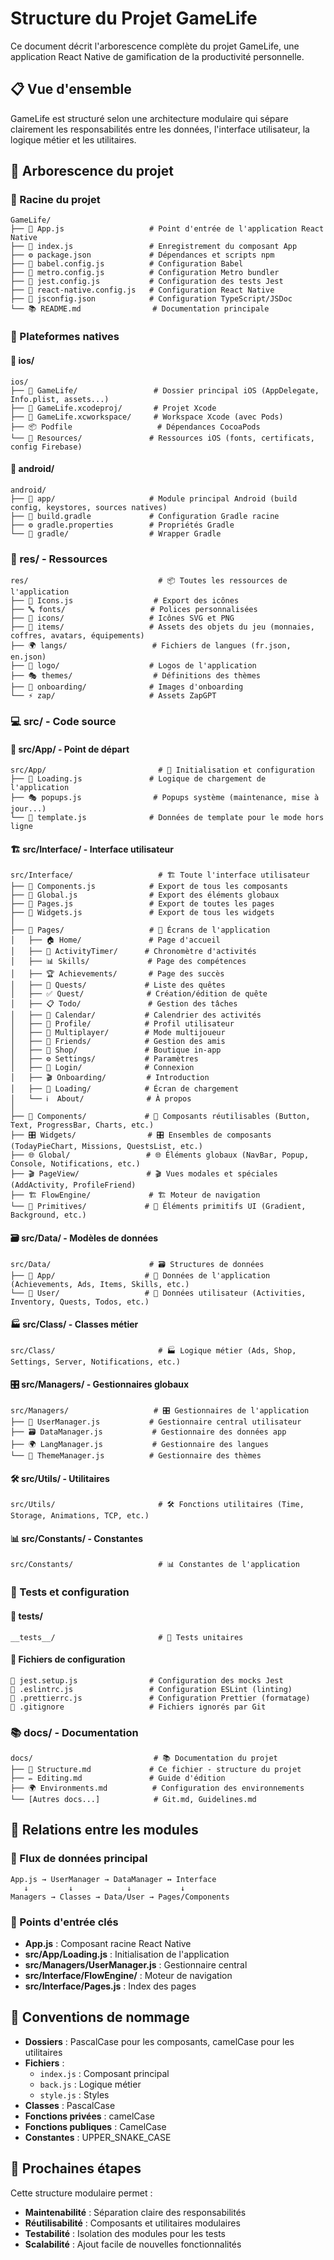 # Structure du Projet GameLife

Ce document décrit l'arborescence complète du projet GameLife, une application React Native de gamification de la productivité personnelle.

## 📋 Vue d'ensemble

GameLife est structuré selon une architecture modulaire qui sépare clairement les responsabilités entre les données, l'interface utilisateur, la logique métier et les utilitaires.

## 🌳 Arborescence du projet

### 📁 Racine du projet
```
GameLife/
├── 📱 App.js                   # Point d'entrée de l'application React Native
├── 📝 index.js                 # Enregistrement du composant App
├── ⚙️ package.json             # Dépendances et scripts npm
├── 🔧 babel.config.js          # Configuration Babel
├── 🔧 metro.config.js          # Configuration Metro bundler
├── 🔧 jest.config.js           # Configuration des tests Jest
├── 🔧 react-native.config.js   # Configuration React Native
├── 📄 jsconfig.json            # Configuration TypeScript/JSDoc
└── 📚 README.md                # Documentation principale
```

### 📱 Plateformes natives

#### 🍎 ios/
```
ios/
├── 📱 GameLife/                 # Dossier principal iOS (AppDelegate, Info.plist, assets...)
├── 🔨 GameLife.xcodeproj/       # Projet Xcode
├── 🔨 GameLife.xcworkspace/     # Workspace Xcode (avec Pods)
├── 📦 Podfile                   # Dépendances CocoaPods
└── 📁 Resources/               # Ressources iOS (fonts, certificats, config Firebase)
```

#### 🤖 android/
```
android/
├── 📁 app/                     # Module principal Android (build config, keystores, sources natives)
├── 🔨 build.gradle             # Configuration Gradle racine
├── ⚙️ gradle.properties        # Propriétés Gradle
└── 📁 gradle/                  # Wrapper Gradle
```

### 🎨 res/ - Ressources
```
res/                             # 📦 Toutes les ressources de l'application
├── 📄 Icons.js                  # Export des icônes
├── 🔤 fonts/                   # Polices personnalisées
├── 🎨 icons/                   # Icônes SVG et PNG
├── 👕 items/                   # Assets des objets du jeu (monnaies, coffres, avatars, équipements)
├── 🌍 langs/                   # Fichiers de langues (fr.json, en.json)
├── 🎨 logo/                    # Logos de l'application
├── 🎭 themes/                  # Définitions des thèmes
├── 🚀 onboarding/              # Images d'onboarding
└── ⚡ zap/                     # Assets ZapGPT
```

### 💻 src/ - Code source

#### 🚀 src/App/ - Point de départ
```
src/App/                         # 🚀 Initialisation et configuration
├── 📱 Loading.js               # Logique de chargement de l'application
├── 🎭 popups.js                # Popups système (maintenance, mise à jour...)
└── 📝 template.js              # Données de template pour le mode hors ligne
```

#### 🏗️ src/Interface/ - Interface utilisateur
```
src/Interface/                   # 🏗️ Toute l'interface utilisateur
├── 📄 Components.js            # Export de tous les composants
├── 📄 Global.js                # Export des éléments globaux
├── 📄 Pages.js                 # Export de toutes les pages
├── 📄 Widgets.js               # Export de tous les widgets
│
├── 📱 Pages/                   # 📱 Écrans de l'application
│   ├── 🏠 Home/               # Page d'accueil
│   ├── 🎯 ActivityTimer/      # Chronomètre d'activités
│   ├── 📊 Skills/             # Page des compétences
│   ├── 🏆 Achievements/       # Page des succès
│   ├── 📝 Quests/             # Liste des quêtes
│   ├── ✅ Quest/              # Création/édition de quête
│   ├── 📋 Todo/               # Gestion des tâches
│   ├── 📅 Calendar/           # Calendrier des activités
│   ├── 👤 Profile/            # Profil utilisateur
│   ├── 👥 Multiplayer/        # Mode multijoueur
│   ├── 👫 Friends/            # Gestion des amis
│   ├── 🛒 Shop/               # Boutique in-app
│   ├── ⚙️ Settings/           # Paramètres
│   ├── 🔐 Login/              # Connexion
│   ├── 🎬 Onboarding/         # Introduction
│   ├── 📱 Loading/            # Écran de chargement
│   └── ℹ️  About/              # À propos
│
├── 🧩 Components/             # 🧩 Composants réutilisables (Button, Text, ProgressBar, Charts, etc.)
├── 🎛️ Widgets/                # 🎛️ Ensembles de composants (TodayPieChart, Missions, QuestsList, etc.)
├── 🌐 Global/                 # 🌐 Éléments globaux (NavBar, Popup, Console, Notifications, etc.)
├── 🎬 PageView/               # 🎬 Vues modales et spéciales (AddActivity, ProfileFriend)
├── 🏗️ FlowEngine/             # 🏗️ Moteur de navigation
└── 🎨 Primitives/             # 🎨 Éléments primitifs UI (Gradient, Background, etc.)
```

#### 🗃️ src/Data/ - Modèles de données
```
src/Data/                      # 🗃️ Structures de données
├── 📱 App/                    # 📱 Données de l'application (Achievements, Ads, Items, Skills, etc.)
└── 👤 User/                   # 👤 Données utilisateur (Activities, Inventory, Quests, Todos, etc.)
```

#### 🏭 src/Class/ - Classes métier
```
src/Class/                       # 🏭 Logique métier (Ads, Shop, Settings, Server, Notifications, etc.)
```

#### 🎛️ src/Managers/ - Gestionnaires globaux
```
src/Managers/                   # 🎛️ Gestionnaires de l'application
├── 👤 UserManager.js           # Gestionnaire central utilisateur
├── 🗃️ DataManager.js           # Gestionnaire des données app
├── 🌍 LangManager.js           # Gestionnaire des langues
└── 🎨 ThemeManager.js          # Gestionnaire des thèmes
```

#### 🛠️ src/Utils/ - Utilitaires
```
src/Utils/                       # 🛠️ Fonctions utilitaires (Time, Storage, Animations, TCP, etc.)
```

#### 📊 src/Constants/ - Constantes
```
src/Constants/                   # 📊 Constantes de l'application
```

### 🧪 Tests et configuration

#### 🧪 __tests__/
```
__tests__/                       # 🧪 Tests unitaires
```

#### 📄 Fichiers de configuration
```
📄 jest.setup.js                # Configuration des mocks Jest
📄 .eslintrc.js                 # Configuration ESLint (linting)
📄 .prettierrc.js               # Configuration Prettier (formatage)
📄 .gitignore                   # Fichiers ignorés par Git
```

### 📚 docs/ - Documentation
```
docs/                           # 📚 Documentation du projet
├── 📝 Structure.md             # Ce fichier - structure du projet
├── ✏️ Editing.md               # Guide d'édition
├── 🌍 Environments.md          # Configuration des environnements
└── [Autres docs...]            # Git.md, Guidelines.md
```

## 🔗 Relations entre les modules

### 🔄 Flux de données principal
```
App.js → UserManager → DataManager ↔ Interface
   ↓         ↓            ↓           ↓
Managers → Classes → Data/User → Pages/Components
```

### 🎯 Points d'entrée clés
- **App.js** : Composant racine React Native
- **src/App/Loading.js** : Initialisation de l'application
- **src/Managers/UserManager.js** : Gestionnaire central
- **src/Interface/FlowEngine/** : Moteur de navigation
- **src/Interface/Pages.js** : Index des pages

## 🎨 Conventions de nommage

- **Dossiers** : PascalCase pour les composants, camelCase pour les utilitaires
- **Fichiers** : 
  - `index.js` : Composant principal
  - `back.js` : Logique métier
  - `style.js` : Styles
- **Classes** : PascalCase
- **Fonctions privées** : camelCase
- **Fonctions publiques** : CamelCase
- **Constantes** : UPPER_SNAKE_CASE

## 🚀 Prochaines étapes

Cette structure modulaire permet :
- **Maintenabilité** : Séparation claire des responsabilités
- **Réutilisabilité** : Composants et utilitaires modulaires
- **Testabilité** : Isolation des modules pour les tests
- **Scalabilité** : Ajout facile de nouvelles fonctionnalités
